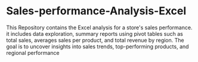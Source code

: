 # Sales-performance-Analysis-Excel
This Repository contains the Excel analysis for a store's sales performance. it includes data exploration, summary reports using pivot tables such as total sales, averages sales per product, and total revenue by region. The goal is to uncover insights into sales trends, top-performing products, and regional performance 
